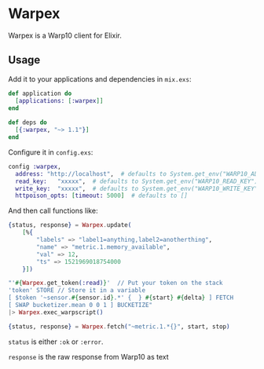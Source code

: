 # Warpex

Warpex is a Warp10 client for Elixir.

## Usage

Add it to your applications and dependencies in `mix.exs`:

```elixir
def application do
  [applications: [:warpex]]
end
  
def deps do
  [{:warpex, "~> 1.1"}]
end
```


Configure it in `config.exs`:

```elixir
config :warpex,
  address: "http://localhost",  # defaults to System.get_env("WARP10_ADDRESS"),
  read_key:   "xxxxx",  # defaults to System.get_env("WARP10_READ_KEY")
  write_key:  "xxxxx",  # defaults to System.get_env("WARP10_WRITE_KEY")
  httpoison_opts: [timeout: 5000]  # defaults to []
```

And then call functions like:

```elixir
{status, response} = Warpex.update(
    [%{
        "labels" => "label1=anything,label2=anotherthing", 
        "name" => "metric.1.memory_available", 
        "val" => 12, 
        "ts" => 1521969018754000
    }])
```

```elixir
"'#{Warpex.get_token(:read)}'  // Put your token on the stack                                                                                                           
'token' STORE // Store it in a variable   
[ $token '~sensor.#{sensor.id}.*' {  } #{start} #{delta} ] FETCH  
[ SWAP bucketizer.mean 0 0 1 ] BUCKETIZE"     
|> Warpex.exec_warpscript()
```


```elixir
{status, response} = Warpex.fetch("~metric.1.*{}", start, stop)
```

`status` is either `:ok` or `:error`.

`response` is the raw response from Warp10 as text
